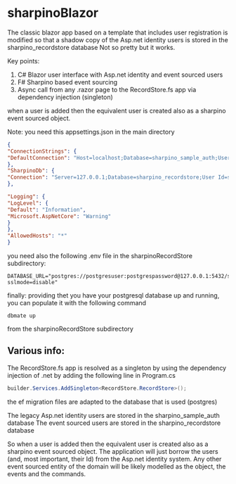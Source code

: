 # sharpinoBlazor

The classic blazor app based on a template that includes user registration is modified so that
a shadow copy of the Asp.net identity users is stored in the sharpino_recordstore database
Not so pretty but it works.

Key points: 
1. C# Blazor user interface with Asp.net identity and event sourced users
2. F# Sharpino based event sourcing
3. Async call from any .razor page to the RecordStore.fs app via dependency injection (singleton)

when a user is added then the equivalent user is created also as a sharpino event sourced object.

Note: 
you need this appsettings.json in the main directory
```json
{
"ConnectionStrings": {
"DefaultConnection": "Host=localhost;Database=sharpino_sample_auth;Username=postgresusername;Password=postgrespassword"
},
"SharpinoDb": {
"Connection": "Server=127.0.0.1;Database=sharpino_recordstore;User Id=safe;Password=safe"
},

"Logging": {
"LogLevel": {
"Default": "Information",
"Microsoft.AspNetCore": "Warning"
}
},
"AllowedHosts": "*"
}
```

you need also the following .env file in the sharpinoRecordStore subdirectory:
```
DATABASE_URL="postgres://postgresuser:postgrespassword@127.0.0.1:5432/sharpino_recordstore?sslmode=disable"

```

finally: providing thet you have your postgresql database up and running, you can populate it with the following command
```
dbmate up 
```
from the sharpinoRecordStore subdirectory

## Various info:

The RecordStore.fs app is resolved as a singleton by using the dependency injection of .net by adding the following line in Program.cs
```csharp
builder.Services.AddSingleton<RecordStore.RecordStore>();
```

the ef migration files are adapted to the database that is used (postgres)

The legacy Asp.net identity users are stored in the sharpino_sample_auth database
The event sourced users are stored in the sharpino_recordstore database

So when a user is added then the equivalent user is created also as a sharpino event sourced object.
The application will just borrow the users (and, most important, their Id) from the Asp.net identity system. 
Any other event sourced entity of the domain will be likely modelled as the object, the events and the commands.


